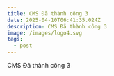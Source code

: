 ```yaml
---
title: CMS Đã thành công 3
date: 2025-04-10T06:41:35.024Z
description: CMS Đã thành công 3
image: /images/logo4.svg
tags:
  - post
---
```

CMS Đã thành công 3